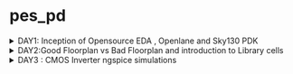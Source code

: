 # pes_pd

<details>
  <summary>
    DAY1: Inception of Opensource EDA , Openlane and Sky130 PDK 
  </summary>
  <br>
  To develop an ASIC you need three major components 
  + ``` RTL IP ```

  + ```PDK``` : Process Design Kit ; Collection of files used to model a fabrication .

  + ```EDA Tools```

    ASIC Design flow goes from RTL to GDSII
    The flow is as follows :
    + Synthesis:Converts RTL into a circuit which has elements in the standard libraray 
    + Floor Planning: Partition of CHIP die between different system building blocks and place teh IO pads or define dimension , pin locations
    + Placement: place the cells on the floorplanned rows
    + Clock Tree Synthesis:Create clock distribution networks with minimum skew 
    + Routing: Implementation of interconnects between the different layers.
    + Sign Off: DRC , LVS and STA
   
    For this course we use OpenLane which comes with various other packages such as Yosys and abc .
    Openlane is used to harden the macros and chips , Yosys is used for RTL synthesis , ABC is used for RTL optimizations , abc maps the
    netlist converted by Yosys to a technological library .Further OpenRoad performs placement and routing .

 ## Importing Package:
 Since different software dependencies are needed to run openlane you need to import package , so every time you run the interactive terminal you need to import the package by using the command ```package require openlane 0.9```

    
        cd OpenLane
        sudo make mount
        ./flow.tcl -interactive
    
  Here we are checking for pre defined module picorv32a

  ```
    package require openlane 0.9
    prep -design <filename>
    run_synthesis
```

The task given is to find the ratio of total number of cells to d flip flop 

![day1](https://github.com/DineshVenkatG/pes_pd/assets/99543009/44dfbd12-5f0f-468f-a325-935e14ee9de7)

From here we can see total number of cells is 9541 and dff (sky130_fd_sc_hd__dfxtp_2)is 1596, thus the ratio is 0.1672

</details>
<details>
  <summary>
    DAY2:Good Floorplan vs Bad Floorplan and introduction to Library cells
  </summary>
  <br>
   Chip floorplanning : 

  + Defining the width and height of core and die : In defining the width and height *Utilization Factor* plays an important role , UTILISATION FACTOR = Area Occupied by the Netlist / Area of the core, Aspect ratio=Height / width
  + Defining location of pre placed cells: Some IPs such as memories , clock gating cells, comparator , mux needs to be instantiated multiple times , such IPs are placed on chip before automated placement and routing .
  + De-coupling of Capacitors :Combinational blocks need to be connected to Vss and Vdd for operation . But if the circuit is large with many resistors, there might be a problem with charging and discharging of capacitors , this can lead to noise margin in the circuits ,for this we use de-coupling capacitors that is placed close to the combinational block , when switching activity takes place it detaches from circuit and the capacitance can be charged fully .
  + Power planning :  When a transition occurs on a net, charge associated with coupling capacitors may be dumped to ground. If there are not enough ground taps charge will accumulate at the tap and the ground line will act like a large resistor, raising the ground voltage and lowering our noise margin. To bypass this problem a robust PDN with many power strap taps are needed to lower the resistance associated with the PDN.
  + Pin Placement: All input pins should be placed on the left and all output pins to he right
  + Logical cell placement Blockage : Block the area occupied by the pins to prevent the PNR tool from placing logical blocks where pins are present

    ### This lab focuses on floorplanning of picorv32a , which we have previously synthesized

    ```
    cd OpenLane
    sudo make mount
    ./flow.tcl -interactive
    package require openlane 0.9
    run_synthesis
    run_floorplan
    ```

    ![day2222](https://github.com/DineshVenkatG/pes_pd/assets/99543009/9ef6e54f-9ea3-4f0c-8ffa-32925a9a52aa)

    ![day2222222](https://github.com/DineshVenkatG/pes_pd/assets/99543009/acadba77-d056-4780-a953-a28f211326d1)
    ![day22222](https://github.com/DineshVenkatG/pes_pd/assets/99543009/d80f1158-4574-48b7-90a5-04aa2a9c0d76)
    ![day222](https://github.com/DineshVenkatG/pes_pd/assets/99543009/7df797cd-479e-444b-b0e4-f32fe254c0a2)

</details>
<details>
  <summary>DAY3 : CMOS Inverter ngspice simulations</summary>

  git clone the following to get all the necessary files
  ```
cd OpenLane
git clone https://github.com/nickson-jose/vsdstdcelldesign.git
cd vsdstdcelldesign
```

make sure your sky130A.tech file is in ```vsdstdcelldesign``` folder , if not you can copy it .

To view the layout use the following command :
```
magic -T sky130A.tech sky130_inv.mag &
```
![day3](https://github.com/DineshVenkatG/pes_pd/assets/99543009/bafa87d7-8d67-4ba4-bf48-eb431d4a131f)

we perform sll the dimulstions on the spice file , to extract the spice file use the following command in tckcon window:

```
pwd
extract all
ext2spice cthresh 0 rthresh 0
ext2spice

```
you need to make some changes in the spice file to get the simulation results :

![image](https://github.com/AdrikaMohanty/pes_pd/assets/84654826/839c3b13-32cc-45d9-b409-44eda5318644)


to see the ngspice simulation:
```ngspice sky130_inv.spice```

![day3333](https://github.com/DineshVenkatG/pes_pd/assets/99543009/8b629d37-1111-44ba-be3e-222b88da4865)

To get the transient analysis of inverter you can do 
```plot y vs time a```

![day3_y_vs_pa](https://github.com/DineshVenkatG/pes_pd/assets/99543009/c1ab2e03-04f4-469c-a50a-f167d93ae1d3)


